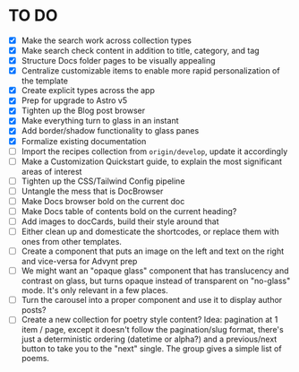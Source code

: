 # TO DO

- [x] Make the search work across collection types
- [x] Make search check content in addition to title, category, and tag
- [x] Structure Docs folder pages to be visually appealing
- [x] Centralize customizable items to enable more rapid personalization of the template
- [x] Create explicit types across the app
- [x] Prep for upgrade to Astro v5
- [x] Tighten up the Blog post browser
- [x] Make everything turn to glass in an instant
- [x] Add border/shadow functionality to glass panes
- [x] Formalize existing documentation
- [ ] Import the recipes collection from `origin/develop`, update it accordingly
- [ ] Make a Customization Quickstart guide, to explain the most significant areas of interest
- [ ] Tighten up the CSS/Tailwind Config pipeline
- [ ] Untangle the mess that is DocBrowser
- [ ] Make Docs browser bold on the current doc
- [ ] Make Docs table of contents bold on the current heading?
- [ ] Add images to docCards, build their style around that
- [ ] Either clean up and domesticate the shortcodes, or replace them with ones from other templates.
- [ ] Create a component that puts an image on the left and text on the right and vice-versa for Advynt prep
- [ ] We might want an "opaque glass" component that has translucency and contrast on glass, but turns opaque instead of transparent on "no-glass" mode. It's only relevant in a few places.
- [ ] Turn the carousel into a proper component and use it to display author posts?
- [ ] Create a new collection for poetry style content? Idea: pagination at 1 item / page, except it doesn't follow the pagination/slug format, there's just a deterministic ordering (datetime or alpha?) and a previous/next button to take you to the "next" single. The group gives a simple list of poems.
